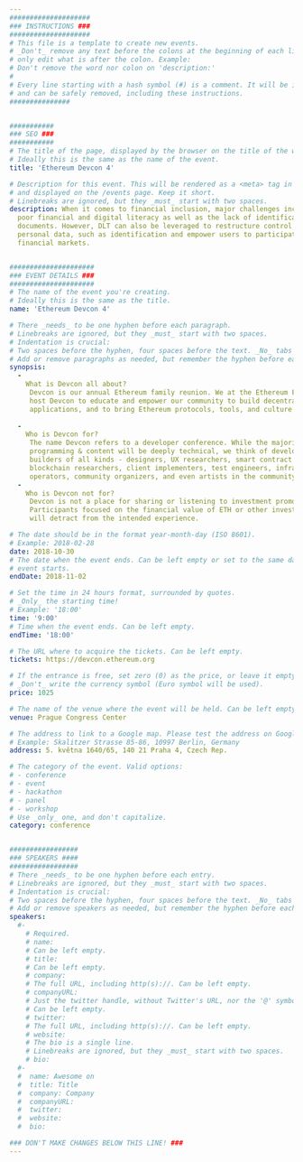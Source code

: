 ```yaml
---
####################
### INSTRUCTIONS ###
####################
# This file is a template to create new events.
# _Don't_ remove any text before the colons at the beginning of each line,
# only edit what is after the colon. Example:
# Don't remove the word nor colon on 'description:'
#
# Every line starting with a hash symbol (#) is a comment. It will be ignored
# and can be safely removed, including these instructions.
###############


###########
### SEO ###
###########
# The title of the page, displayed by the browser on the title of the window.
# Ideally this is the same as the name of the event.
title: 'Ethereum Devcon 4'

# Description for this event. This will be rendered as a <meta> tag in the HTML,
# and displayed on the /events page. Keep it short.
# Linebreaks are ignored, but they _must_ start with two spaces.
description: When it comes to financial inclusion, major challenges include
  poor financial and digital literacy as well as the lack of identification
  documents. However, DLT can also be leveraged to restructure control over
  personal data, such as identification and empower users to participate in
  financial markets.


#####################
### EVENT DETAILS ###
#####################
# The name of the event you're creating.
# Ideally this is the same as the title.
name: 'Ethereum Devcon 4'

# There _needs_ to be one hyphen before each paragraph.
# Linebreaks are ignored, but they _must_ start with two spaces.
# Indentation is crucial:
# Two spaces before the hyphen, four spaces before the text. _No_ tabs allowed.
# Add or remove paragraphs as needed, but remember the hyphen before each entry.
synopsis:
  -
    What is Devcon all about?
     Devcon is our annual Ethereum family reunion. We at the Ethereum Foundation 
     host Devcon to educate and empower our community to build decentralized 
     applications, and to bring Ethereum protocols, tools, and culture to the world.
    
  -
    Who is Devcon for?    
     The name Devcon refers to a developer conference. While the majority of the 
     programming & content will be deeply technical, we think of developers as 
     builders of all kinds - designers, UX researchers, smart contract devs, 
     blockchain researchers, client implementers, test engineers, infrastructure 
     operators, community organizers, and even artists in the community.
  -
    Who is Devcon not for?
     Devcon is not a place for sharing or listening to investment promotions. 
     Participants focused on the financial value of ETH or other investments 
     will detract from the intended experience.

# The date should be in the format year-month-day (ISO 8601).
# Example: 2018-02-28
date: 2018-10-30
# The date when the event ends. Can be left empty or set to the same day the
# event starts.
endDate: 2018-11-02

# Set the time in 24 hours format, surrounded by quotes.
# _Only_ the starting time!
# Example: '18:00'
time: '9:00'
# Time when the event ends. Can be left empty.
endTime: '18:00'

# The URL where to acquire the tickets. Can be left empty.
tickets: https://devcon.ethereum.org

# If the entrance is free, set zero (0) as the price, or leave it empty.
# _Don't_ write the currency symbol (Euro symbol will be used).
price: 1025

# The name of the venue where the event will be held. Can be left empty.
venue: Prague Congress Center

# The address to link to a Google map. Please test the address on Google Maps.
# Example: Skalitzer Strasse 85-86, 10997 Berlin, Germany
address: 5. května 1640/65, 140 21 Praha 4, Czech Rep.

# The category of the event. Valid options:
# - conference
# - event
# - hackathon
# - panel
# - workshop
# Use _only_ one, and don't capitalize.
category: conference


#################
### SPEAKERS ####
#################
# There _needs_ to be one hyphen before each entry.
# Linebreaks are ignored, but they _must_ start with two spaces.
# Indentation is crucial:
# Two spaces before the hyphen, four spaces before the text. _No_ tabs allowed.
# Add or remove speakers as needed, but remember the hyphen before each entry.
speakers:
  #-
    # Required.
    # name: 
    # Can be left empty.
    # title: 
    # Can be left empty.
    # company: 
    # The full URL, including http(s)://. Can be left empty.
    # companyURL:
    # Just the twitter handle, without Twitter's URL, nor the '@' symbol.
    # Can be left empty.
    # twitter:
    # The full URL, including http(s)://. Can be left empty.
    # website:
    # The bio is a single line.
    # Linebreaks are ignored, but they _must_ start with two spaces.
    # bio: 
  #-
  #  name: Awesome on
  #  title: Title
  #  company: Company
  #  companyURL:
  #  twitter:
  #  website:
  #  bio:

### DON'T MAKE CHANGES BELOW THIS LINE! ###
---
```

<!-- ### DON'T MAKE CHANGES BELOW THIS LINE! ### -->

<Event-Content/>
